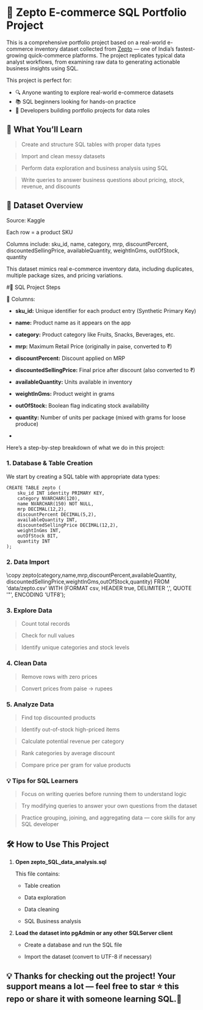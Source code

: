 # 🛒 Zepto E-commerce SQL Portfolio Project
This is a comprehensive portfolio project based on a real-world e-commerce inventory dataset collected from [Zepto](https://www.zeptonow.com/) — one of India’s fastest-growing quick-commerce platforms. The project replicates typical data analyst workflows, from examining raw data to generating actionable business insights using SQL.

This project is perfect for:
- 🔍 Anyone wanting to explore real-world e-commerce datasets
- 📚  SQL beginners looking for hands-on practice
- 💼 Developers building portfolio projects for data roles
## 📌 What You’ll Learn

 > Create and structure SQL tables with proper data types

 > Import and clean messy datasets

 > Perform data exploration and business analysis using SQL

 > Write queries to answer business questions about pricing, stock, revenue, and discounts

## 📁 Dataset Overview

Source: Kaggle

Each row = a product SKU

Columns include: sku_id, name, category, mrp, discountPercent, discountedSellingPrice, availableQuantity, weightInGms, outOfStock, quantity

This dataset mimics real e-commerce inventory data, including duplicates, multiple package sizes, and pricing variations.

#🔧 SQL Project Steps

🧾 Columns:
- **sku_id:** Unique identifier for each product entry (Synthetic Primary Key)

- **name:** Product name as it appears on the app

- **category:** Product category like Fruits, Snacks, Beverages, etc.

- **mrp:** Maximum Retail Price (originally in paise, converted to ₹)

- **discountPercent:** Discount applied on MRP

- **discountedSellingPrice:** Final price after discount (also converted to ₹)

- **availableQuantity:** Units available in inventory

- **weightInGms:** Product weight in grams

- **outOfStock:** Boolean flag indicating stock availability

- **quantity:** Number of units per package (mixed with grams for loose produce)
- 
Here’s a step-by-step breakdown of what we do in this project:

### 1. Database & Table Creation
We start by creating a SQL table with appropriate data types:

```
CREATE TABLE zepto (
    sku_id INT identity PRIMARY KEY,
    category NVARCHAR(120),
    name NVARCHAR(150) NOT NULL,
    mrp DECIMAL(12,2),
    discountPercent DECIMAL(5,2),
    availableQuantity INT,
    discountedSellingPrice DECIMAL(12,2),
    weightInGms INT,
    outOfStock BIT,
    quantity INT
);
```
### 2. Data Import
\copy zepto(category,name,mrp,discountPercent,availableQuantity,
           discountedSellingPrice,weightInGms,outOfStock,quantity)
FROM 'data/zepto.csv' WITH (FORMAT csv, HEADER true, DELIMITER ',', QUOTE '"', ENCODING 'UTF8');

### 3. Explore Data

 > Count total records
  
 > Check for null values
  
 > Identify unique categories and stock levels

### 4. Clean Data

> Remove rows with zero prices

> Convert prices from paise → rupees

### 5. Analyze Data

> Find top discounted products

> Identify out-of-stock high-priced items

> Calculate potential revenue per category

> Rank categories by average discount

> Compare price per gram for value products
### 💡 Tips for SQL Learners

 > Focus on writing queries before running them to understand logic
  
 > Try modifying queries to answer your own questions from the dataset
  
 > Practice grouping, joining, and aggregating data — core skills for any SQL developer


## 🛠️ How to Use This Project

1. **Open zepto_SQL_data_analysis.sql**

    This file contains:

      - Table creation

      - Data exploration

      - Data cleaning

      - SQL Business analysis
  
2. **Load the dataset into pgAdmin or any other SQLServer client**

      - Create a database and run the SQL file

      - Import the dataset (convert to UTF-8 if necessary)




## 💡 Thanks for checking out the project! Your support means a lot — feel free to star ⭐ this repo or share it with someone learning SQL.🚀
